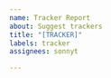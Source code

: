 ```yaml
---
name: Tracker Report
about: Suggest trackers
title: "[TRACKER]"
labels: tracker
assignees: sonnyt

---
```



